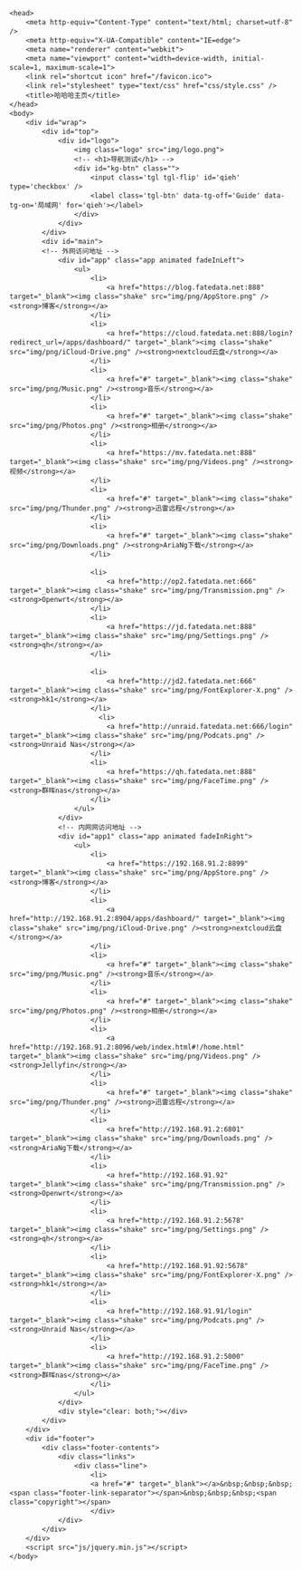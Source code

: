 <!DOCTYPE html>
<html>

	<head>
		<meta http-equiv="Content-Type" content="text/html; charset=utf-8" />
		<meta http-equiv="X-UA-Compatible" content="IE=edge">
		<meta name="renderer" content="webkit">
		<meta name="viewport" content="width=device-width, initial-scale=1, maximum-scale=1">
		<link rel="shortcut icon" href="/favicon.ico">
		<link rel="stylesheet" type="text/css" href="css/style.css" />
		<title>哈哈哈主页</title>
	</head>
	<body>
		<div id="wrap">
			<div id="top">
				<div id="logo">
					<img class="logo" src="img/logo.png">
					<!-- <h1>导航测试</h1> -->
					<div id="kg-btn" class="">
						<input class='tgl tgl-flip' id='qieh' type='checkbox' />
						<label class='tgl-btn' data-tg-off='Guide' data-tg-on='局域网' for='qieh'></label>
					</div>
				</div>
			</div>
			<div id="main">
			<!-- 外网访问地址 -->
				<div id="app" class="app animated fadeInLeft">
					<ul>
						<li>
							<a href="https://blog.fatedata.net:888" target="_blank"><img class="shake" src="img/png/AppStore.png" /><strong>博客</strong></a>
						</li>
						<li>
							<a href="https://cloud.fatedata.net:888/login?redirect_url=/apps/dashboard/" target="_blank"><img class="shake" src="img/png/iCloud-Drive.png" /><strong>nextcloud云盘</strong></a>
						</li>
						<li>
							<a href="#" target="_blank"><img class="shake" src="img/png/Music.png" /><strong>音乐</strong></a>
						</li>
						<li>
							<a href="#" target="_blank"><img class="shake" src="img/png/Photos.png" /><strong>相册</strong></a>
						</li>
						<li>
							<a href="https://mv.fatedata.net:888" target="_blank"><img class="shake" src="img/png/Videos.png" /><strong>视频</strong></a>
						</li>
						<li>
							<a href="#" target="_blank"><img class="shake" src="img/png/Thunder.png" /><strong>迅雷远程</strong></a>
						</li>
						<li>
							<a href="#" target="_blank"><img class="shake" src="img/png/Downloads.png" /><strong>AriaNg下载</strong></a>
						</li>

						<li>
							<a href="http://op2.fatedata.net:666" target="_blank"><img class="shake" src="img/png/Transmission.png" /><strong>Openwrt</strong></a>
						</li>
						<li>
							<a href="https://jd.fatedata.net:888" target="_blank"><img class="shake" src="img/png/Settings.png" /><strong>qh</strong></a>
						</li> 
						
						<li>
							<a href="http://jd2.fatedata.net:666" target="_blank"><img class="shake" src="img/png/FontExplorer-X.png" /><strong>hk1</strong></a>
						</li>
						  <li>
							<a href="http://unraid.fatedata.net:666/login" target="_blank"><img class="shake" src="img/png/Podcats.png" /><strong>Unraid Nas</strong></a>
						</li>
						<li>
							<a href="https://qh.fatedata.net:888" target="_blank"><img class="shake" src="img/png/FaceTime.png" /><strong>群晖nas</strong></a>
						</li> 
					</ul>
				</div>
				<!-- 内网网访问地址 -->
				<div id="app1" class="app animated fadeInRight">
					<ul>
						<li>
							<a href="https://192.168.91.2:8899" target="_blank"><img class="shake" src="img/png/AppStore.png" /><strong>博客</strong></a>
						</li>
						<li>
							<a href="http://192.168.91.2:8904/apps/dashboard/" target="_blank"><img class="shake" src="img/png/iCloud-Drive.png" /><strong>nextcloud云盘</strong></a>
						</li>
						<li>
							<a href="#" target="_blank"><img class="shake" src="img/png/Music.png" /><strong>音乐</strong></a>
						</li>
						<li>
							<a href="#" target="_blank"><img class="shake" src="img/png/Photos.png" /><strong>相册</strong></a>
						</li>
						<li>
							<a href="http://192.168.91.2:8096/web/index.html#!/home.html" target="_blank"><img class="shake" src="img/png/Videos.png" /><strong>Jellyfin</strong></a>
						</li>
						<li>
							<a href="#" target="_blank"><img class="shake" src="img/png/Thunder.png" /><strong>迅雷远程</strong></a>
						</li>
						<li>
							<a href="http://192.168.91.2:6801" target="_blank"><img class="shake" src="img/png/Downloads.png" /><strong>AriaNg下载</strong></a>
						</li>
						<li>
							<a href="http://192.168.91.92" target="_blank"><img class="shake" src="img/png/Transmission.png" /><strong>Openwrt</strong></a>
						</li>
						<li>
							<a href="http://192.168.91.2:5678" target="_blank"><img class="shake" src="img/png/Settings.png" /><strong>qh</strong></a>
						</li>
						<li>
							<a href="http://192.168.91.92:5678" target="_blank"><img class="shake" src="img/png/FontExplorer-X.png" /><strong>hk1</strong></a>
						</li>
						<li>
							<a href="http://192.168.91.91/login" target="_blank"><img class="shake" src="img/png/Podcats.png" /><strong>Unraid Nas</strong></a>
						</li>
						<li>
							<a href="http://192.168.91.2:5000" target="_blank"><img class="shake" src="img/png/FaceTime.png" /><strong>群晖nas</strong></a>
						</li>
					</ul>
				</div>
				<div style="clear: both;"></div>
			</div>
		</div>
		<div id="footer">
			<div class="footer-contents">
				<div class="links">
					<div class="line">
						<li>
						<a href="#" target="_blank"></a>&nbsp;&nbsp;&nbsp;<span class="footer-link-separator"></span>&nbsp;&nbsp;&nbsp;<span class="copyright"></span>
						</div>
				</div>
			</div>
		</div>
		<script src="js/jquery.min.js"></script>
	</body>

</html>

